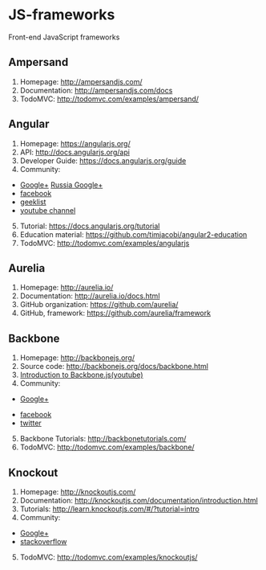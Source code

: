 # JS-frameworks
Front-end JavaScript frameworks

## Ampersand
1. Homepage: http://ampersandjs.com/
2. Documentation: http://ampersandjs.com/docs
3. TodoMVC: http://todomvc.com/examples/ampersand/

## Angular

1. Homepage: https://angularjs.org/
2. API: http://docs.angularjs.org/api
3. Developer Guide: https://docs.angularjs.org/guide
4. Community: 
  * [Google+](https://plus.google.com/communities/115368820700870330756) [Russia  Google+](https://plus.google.com/communities/109003572589840580141)
  * [facebook](https://www.facebook.com/pages/Angular-JS-Community/409584905813271)
  * [geeklist](https://geekli.st/community/angularjs)
  * [youtube channel](https://www.youtube.com/user/angularjs)
5. Tutorial: https://docs.angularjs.org/tutorial
6. Education material: https://github.com/timjacobi/angular2-education
7. TodoMVC: http://todomvc.com/examples/angularjs

## Aurelia

1. Homepage: http://aurelia.io/
2. Documentation: http://aurelia.io/docs.html
3. GitHub organization: https://github.com/aurelia/
4. GitHub, framework: https://github.com/aurelia/framework

## Backbone

1. Homepage: http://backbonejs.org/
2. Source code: http://backbonejs.org/docs/backbone.html
3. [Introduction to Backbone.js(youtube)](https://www.youtube.com/playlist?list=PLCE344BDBD8FAC282)
4. Community: 
  + [Google+](https://plus.google.com/communities/116233890145104538372)
  * [facebook](https://www.facebook.com/Backbonejs)
  * [twitter](https://twitter.com/Backbonejs_)
5. Backbone Tutorials: http://backbonetutorials.com/
6. TodoMVC: http://todomvc.com/examples/backbone/

## Knockout

1. Homepage: http://knockoutjs.com/
2. Documentation: http://knockoutjs.com/documentation/introduction.html
3. Tutorials: http://learn.knockoutjs.com/#/?tutorial=intro
4. Community:
  + [Google+](https://plus.google.com/communities/106789046312204355684/stream/c5bfcfdf-3690-44a6-b015-35aad4f4e42e)
  + [stackoverflow](http://stackoverflow.com/questions/tagged/knockout.js)
5. TodoMVC: http://todomvc.com/examples/knockoutjs/
